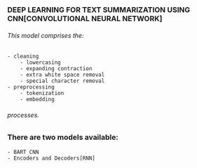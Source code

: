 ### DEEP LEARNING FOR TEXT SUMMARIZATION USING CNN[**CONVOLUTIONAL NEURAL NETWORK**]

###### This model comprises the:
    - cleaning 
        - lowercasing
        - expanding contraction
        - extra white space removal
        - special character removal
    - preprocessing
        - tokenization
        - embedding
###### processes.

### There are two models available:
    - BART CNN
    - Encoders and Decoders[RNN]
